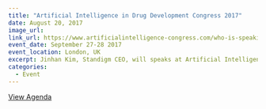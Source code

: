 ```yaml
---
title: "Artificial Intelligence in Drug Development Congress 2017"
date: August 20, 2017
image_url: 
link_url: https://www.artificialintelligence-congress.com/who-is-speaking/2016-speaker-line-up/
event_date: September 27-28 2017
event_location: London, UK
excerpt: Jinhan Kim, Standigm CEO, will speaks at Artificial Intelligence in Drug Development Congress 2017.
categories:
  - Event
---
```


[View Agenda](https://www.artificialintelligence-congress.com/who-is-speaking/2016-speaker-line-up/)

